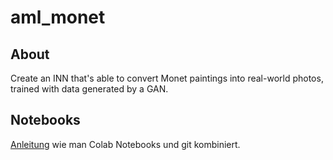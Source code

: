 # aml_monet
## About
Create an INN that's able to convert Monet paintings into real-world photos, trained with data generated by a GAN.

## Notebooks
[Anleitung](https://colab.research.google.com/github/googlecolab/colabtools/blob/master/notebooks/colab-github-demo.ipynb#scrollTo=Rmai0dD30XzL) wie man Colab Notebooks und git kombiniert.
